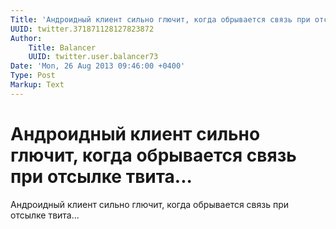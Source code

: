 ```yaml
---
Title: 'Андроидный клиент сильно глючит, когда обрывается связь при отсылке твита...'
UUID: twitter.371871128127823872
Author:
    Title: Balancer
    UUID: twitter.user.balancer73
Date: 'Mon, 26 Aug 2013 09:46:00 +0400'
Type: Post
Markup: Text
---
```


# Андроидный клиент сильно глючит, когда обрывается связь при отсылке твита...

Андроидный клиент сильно глючит, когда обрывается связь при
отсылке твита...